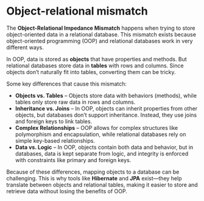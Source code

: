 # Object-relational mismatch
The **Object-Relational Impedance Mismatch** happens when trying to store object-oriented data in a relational database. This mismatch exists because object-oriented programming (OOP) and relational databases work in very different ways.

In OOP, data is stored as **objects** that have properties and methods. But relational databases store data in **tables** with rows and columns. Since objects don’t naturally fit into tables, converting them can be tricky.

Some key differences that cause this mismatch:
- **Objects vs. Tables** – Objects store data with behaviors (methods), while tables only store raw data in rows and columns.
- **Inheritance vs. Joins** – In OOP, objects can inherit properties from other objects, but databases don’t support inheritance. Instead, they use joins and foreign keys to link tables.
- **Complex Relationships** – OOP allows for complex structures like polymorphism and encapsulation, while relational databases rely on simple key-based relationships.
- **Data vs. Logic** – In OOP, objects contain both data and behavior, but in databases, data is kept separate from logic, and integrity is enforced with constraints like primary and foreign keys.

Because of these differences, mapping objects to a database can be challenging. This is why tools like **Hibernate** and **JPA** exist—they help translate between objects and relational tables, making it easier to store and retrieve data without losing the benefits of OOP.  
